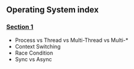## Operating System index

### [Section 1](section1.md)

- Process vs Thread vs Multi-Thread vs Multi-\*
- Context Switching
- Race Condition
- Sync vs Async
